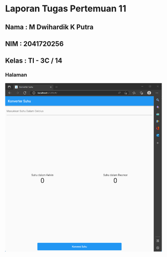 # Laporan Tugas Pertemuan 11
## Nama : M Dwihardik K Putra
## NIM  : 2041720256
## Kelas : TI - 3C / 14
### Halaman 
![Screenshot](ScreenShot/pertemuan11.png)



